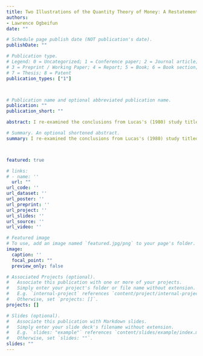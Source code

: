 ```yaml
---
title: Two Illustrations of the Quantity Theory of Money: A Restatement
authors:
- Lawrence Ogbeifun
date: ""

# Schedule page publish date (NOT publication's date).
publishDate: ""

# Publication type.
# Legend: 0 = Uncategorized; 1 = Conference paper; 2 = Journal article;
# 3 = Preprint / Working Paper; 4 = Report; 5 = Book; 6 = Book section;
# 7 = Thesis; 8 = Patent
publication_types: ["1"]



# Publication name and optional abbreviated publication name.
publication: ""
publication_short: ""

abstract: I re-examined the conclusions from Lucas's (1980) study titled "Two Illustrations of the Quantity Theory of Money" with several changes in mind. First, I considered different measurements of money--Divisia or Fisher-Ideal--to avoid the many measurement problems associated with the Federal Reserve’s published data. Second, I used the 10-year Treasury note to replace a short-term interest rate because the quantity theory is about long-run relationships between nominal magnitudes. Third, I used more recent filtering techniques like the Hamilton and Hodrick-Prescott filter. Finally, I used the GDP deflator for personal consumption expenditures instead of the CPI to eliminate any seasonal effect that may be present in quarterly data. The preliminary results have highlighted that filtered data produce larger estimates than the unfiltered counterpart. Also, Lucas’ proposition can only be established in the early subperiod when I used simple-sum M2 growth. When I used other money measurements in the early subperiod, the filtering technique determined if Lucas’ relationships held.

# Summary. An optional shortened abstract.
summary: I re-examined the conclusions from Lucas's (1980) study titled "Two Illustrations of the Quantity Theory of Money" with several changes in mind. First, I considered different measurements of money--Divisia or Fisher-Ideal--to avoid the many measurement problems associated with the Federal Reserve’s published data. Second, I used the 10-year Treasury note to replace a short-term interest rate because the quantity theory is about long-run relationships between nominal magnitudes. Third, I used more recent filtering techniques like the Hamilton and Hodrick-Prescott filter. Finally, I used the GDP deflator for personal consumption expenditures instead of the CPI to eliminate any seasonal effect that may be present in quarterly data. The preliminary results have highlighted that filtered data produce larger estimates than the unfiltered counterpart. Also, Lucas’ proposition can only be established in the early subperiod when I used simple-sum M2 growth. When I used other money measurements in the early subperiod, the filtering technique determined if Lucas’ relationships held. 



featured: true

# links:
# - name: ''
  url: ""
url_code: ''
url_dataset: ''
url_poster: ''
url_preprint: ''
url_project: ''
url_slides: ''
url_source: ''
url_video: ''

# Featured image
# To use, add an image named `featured.jpg/png` to your page's folder. 
image:
  caption: ''
  focal_point: ""
  preview_only: false

# Associated Projects (optional).
#   Associate this publication with one or more of your projects.
#   Simply enter your project's folder or file name without extension.
#   E.g. `internal-project` references `content/project/internal-project/index.md`.
#   Otherwise, set `projects: []`.
projects: []

# Slides (optional).
#   Associate this publication with Markdown slides.
#   Simply enter your slide deck's filename without extension.
#   E.g. `slides: "example"` references `content/slides/example/index.md`.
#   Otherwise, set `slides: ""`.
slides: ""
---
```

